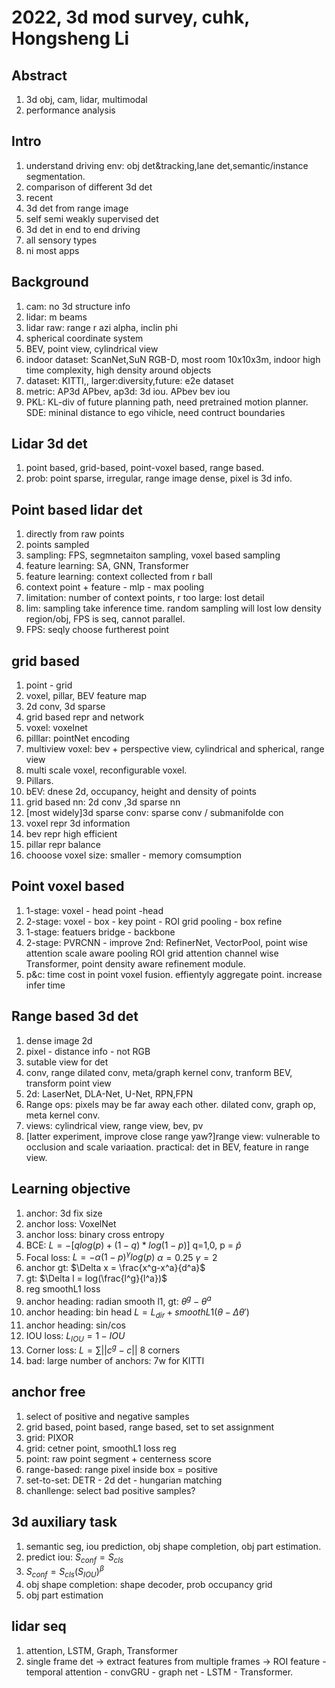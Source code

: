 
# 2022, 3d mod survey, cuhk, Hongsheng Li

## Abstract
1. 3d obj, cam, lidar, multimodal
2. performance analysis

## Intro
1. understand driving env: obj det&tracking,lane det,semantic/instance segmentation.
2. comparison of different 3d det
3. recent
4. 3d det from range image
5. self semi weakly supervised det
6. 3d det in end to end driving
7. all sensory types 
8. ni most apps

## Background
1. cam: no 3d structure info
2. lidar: m beams
3. lidar raw: range r azi alpha, inclin phi
4. spherical coordinate system
5. BEV, point view, cylindrical view
6. indoor dataset: ScanNet,SuN RGB-D, most room 10x10x3m, indoor high time complexity, high density around objects
7. dataset: KITTI,, larger:diversity,future: e2e dataset
8. metric: AP3d APbev, ap3d: 3d iou. APbev bev iou
9. PKL: KL-div of future planning path, need pretrained motion planner. SDE: mininal distance to ego vihicle, need contruct boundaries

## Lidar 3d det
1. point based, grid-based, point-voxel based, range based.
2. prob: point sparse, irregular, range image dense, pixel is 3d info.

## Point based lidar det
1. directly from raw points
2. points sampled
3. sampling: FPS, segmnetaiton sampling, voxel based sampling
4. feature learning: SA, GNN, Transformer
5. feature learning: context collected from r ball
6. context point + feature - mlp - max pooling
7. limitation: number of context points, r too large: lost detail
8. lim: sampling take inference time. random sampling will lost low density region/obj, FPS is seq, cannot parallel.
9. FPS: seqly choose furtherest point

## grid based
1. point - grid
2. voxel, pillar, BEV feature map
3. 2d conv, 3d sparse
4. grid based repr and network
5. voxel: voxelnet
6. pilllar: pointNet encoding
7. multiview voxel: bev + perspective view, cylindrical and spherical, range view
8. multi scale voxel, reconfigurable voxel.
9. Pillars. 
10. bEV: dnese 2d, occupancy, height and density of points
11. grid based nn: 2d conv ,3d sparse nn
12. [most widely]3d sparse conv: sparse conv / submanifolde con
13. voxel repr 3d information
14. bev repr high efficient
15. pillar repr balance
16. chooose voxel size: smaller - memory comsumption

## Point voxel based
1. 1-stage: voxel - head point -head
2. 2-stage: voxel - box - key point - ROI grid pooling - box refine
3. 1-stage: featuers bridge - backbone
4. 2-stage: PVRCNN - improve 2nd: RefinerNet, VectorPool, point wise attention scale aware pooling ROI grid attention channel wise Transformer, point density aware refinement module.
5. p&c: time cost in point voxel fusion. effientyly aggregate point. increase infer time

## Range based 3d det
1. dense image 2d 
2. pixel - distance info - not RGB
3. sutable view for det
4. conv, range dilated conv, meta/graph kernel conv, tranform BEV, transform point view
5. 2d: LaserNet, DLA-Net, U-Net, RPN,FPN
6. Range ops: pixels may be far away each other. dilated conv, graph op, meta kernel conv.
7. views: cylindrical view, range view, bev, pv
8. [latter experiment, improve close range yaw?]range view: vulnerable to occlusion and scale variaation. practical: det in BEV, feature in range view.

## Learning objective
1. anchor: 3d fix size
2. anchor loss: VoxelNet
3. anchor loss: binary cross entropy
4. BCE: $L=-[qlog(p)+(1-q)*log(1-p)]$ q=1,0, p = $\hat{p}$
5. Focal loss: $L=-\alpha(1-p)^\gamma log(p)$ $\alpha=0.25$ $\gamma=2$
6. anchor gt: $\Delta x = \frac{x^g-x^a}{d^a}$
7. gt: $\Delta l = log(\frac{l^g}{l^a})$
8. reg smoothL1 loss
9. anchor heading: radian smooth l1, gt: $\theta^g - \theta^a$
10. anchor heading: bin head $L=L_{dir}+smoothL1(\theta - \Delta \theta')$
11. anchor heading: sin/cos
12. IOU loss: $L_{IOU}=1-IOU$
13. Corner loss: $L=\sum||c^g - c||$ 8 corners
14. bad: large number of anchors: 7w for KITTI

## anchor free
1. select of positive and negative samples
2. grid based, point based, range based, set to set assignment
3. grid: PIXOR
4. grid: cetner point, smoothL1 loss reg
5. point: raw point segment + centerness score
6. range-based: range pixel inside box  = positive
7. set-to-set: DETR - 2d det - hungarian matching
8. chanllenge: select bad positive samples?
   
## 3d auxiliary task
1. semantic seg, iou prediction, obj shape completion, obj part estimation.
2. predict iou: $S_{conf} = S_{cls}$ 
3.  $S_{conf} = S_{cls} (S_{IOU})^\beta$
4.  obj shape completion: shape decoder, prob occupancy grid
5.  obj part estimation

## lidar seq
1. attention, LSTM, Graph, Transformer
2. single frame det -> extract features from multiple frames -> ROI feature - temporal attention - convGRU - graph net - LSTM - Transformer.